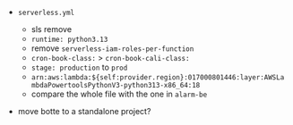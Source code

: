 - `serverless.yml`
  - sls remove
  - `runtime: python3.13`
  - remove `serverless-iam-roles-per-function`
  - `cron-book-class:` > `cron-book-cali-class:`
  - `stage: production` to `prod`
  - `arn:aws:lambda:${self:provider.region}:017000801446:layer:AWSLambdaPowertoolsPythonV3-python313-x86_64:18`
  - compare the whole file with the one in `alarm-be`

- move botte to a standalone project?
